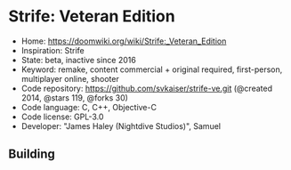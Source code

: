 # Strife: Veteran Edition

- Home: https://doomwiki.org/wiki/Strife:_Veteran_Edition
- Inspiration: Strife
- State: beta, inactive since 2016
- Keyword: remake, content commercial + original required, first-person, multiplayer online, shooter
- Code repository: https://github.com/svkaiser/strife-ve.git (@created 2014, @stars 119, @forks 30)
- Code language: C, C++, Objective-C
- Code license: GPL-3.0
- Developer: "James Haley (Nightdive Studios)", Samuel

## Building
